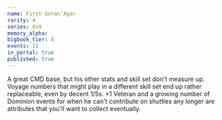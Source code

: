 ```yaml
---
name: First Goran'Agar
rarity: 4
series: ds9
memory_alpha:
bigbook_tier: 8
events: 11
in_portal: true
published: true
---
```


A great CMD base, but his other stats and skill set don't measure up. Voyage numbers that might play in a different skill set end up rather replaceable, even by decent 1/5s. +1 Veteran and a growing number of Dominion events for when he can't contribute on shuttles any longer are attributes that you'll want to collect eventually.
